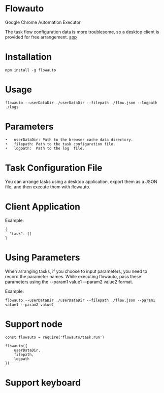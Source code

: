 # Flowauto

Google Chrome Automation Executor

The task flow configuration data is more troublesome, so a desktop client is provided for free arrangement.
[app](https://github.com/WtecHtec/electron-jest/releases)

# Installation

```
npm install -g flowauto
```

# Usage

```
flowauto --userDataDir ./userDataDir --filepath ./flow.json --logpath ./logs
```

# Parameters
	•	userDataDir: Path to the browser cache data directory.
	•	filepath: Path to the task configuration file.
	•	logpath:  Path to the log  file.

# Task Configuration File

You can arrange tasks using a desktop application, export them as a JSON file, and then execute them with flowauto.

# Client Application

Example:

```
{
  "task": []
}
```

# Using Parameters

When arranging tasks, if you choose to input parameters, you need to record the parameter names. While executing flowauto, pass these parameters using the --param1 value1 --param2 value2 format.

Example:

```
flowauto --userDataDir ./userDataDir --filepath ./flow.json --param1 value1 --param2 value2
```

# Support node

```
const flowauto = require('flowauto/task.run')

flowauto({
	userDataDir,
	filepath,
	logpath
})
```

#  Support keyboard
